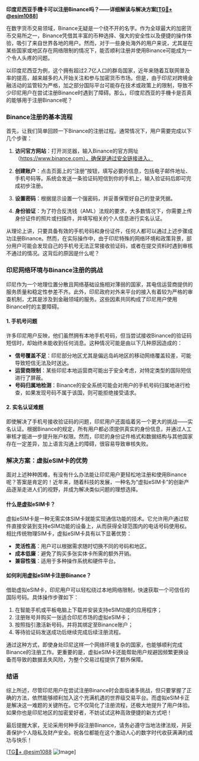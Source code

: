 **印度尼西亚手機卡可以注册Binance吗？——详细解读与解决方案[[TG💪+ @esim1088](https://t.me/s/esim1088)]**

在数字货币交易领域，Binance无疑是一个绕不开的名字。作为全球最大的加密货币交易所之一，Binance凭借其丰富的币种选择、强大的安全性以及便捷的操作体验，吸引了来自世界各地的用户。然而，对于一些身处海外的用户来说，尤其是在某些国家或地区存在网络限制的情况下，能否顺利注册并使用Binance可能成为一个令人头疼的问题。

以印度尼西亚为例，这个拥有超过2.7亿人口的群岛国家，近年来随着互联网普及率的提高，越来越多的人开始关注和参与加密货币市场。但是，由于印尼对跨境金融活动的监管较为严格，加之部分国际平台可能存在技术或政策上的限制，导致不少印尼用户在尝试注册Binance时遇到了障碍。那么，印度尼西亚的手機卡是否真的能够用于注册Binance呢？

### Binance注册的基本流程

首先，让我们简单回顾一下Binance的注册过程。通常情况下，用户需要完成以下几个步骤：

1. **访问官方网站**：打开浏览器，输入Binance的官方网址（https://www.binance.com），确保是通过安全链接进入。
   
2. **创建账户**：点击页面上的“注册”按钮，填写必要的信息，包括电子邮件地址、手机号码等。系统会发送一条验证码短信到你的手机上，输入验证码后即可完成初步注册。

3. **设置密码**：根据提示设置一个强密码，并妥善保管好自己的登录凭据。

4. **身份验证**：为了符合反洗钱（AML）法规的要求，大多数情况下，你需要上传身份证件的照片或扫描件，并填写相关的个人信息进行实名认证。

从理论上讲，只要具备有效的手机号码和身份证件，任何人都可以通过上述步骤成功注册Binance。然而，在实际操作中，由于印尼特殊的网络环境和政策背景，部分用户可能会发现自己的手机号无法正常接收验证码，或者在提交资料时遇到审核不通过的情况。这背后的原因是什么呢？

### 印尼网络环境与Binance注册的挑战

印尼作为一个地理位置分散且网络基础设施相对薄弱的国家，其电信运营商提供的服务质量和稳定性参差不齐。此外，印尼政府对外来平台的接入有着较为严格的审查机制，尤其是涉及到金融领域的服务。这些因素共同构成了印尼用户使用Binance时的主要障碍。

#### 1. 手机号问题
许多印尼用户反映，他们虽然拥有本地手机号码，但当尝试接收Binance的验证码短信时，却始终未能收到任何消息。这种情况可能是由以下几种原因造成的：
- **信号覆盖不足**：印尼部分地区尤其是偏远岛屿地区的移动网络覆盖较差，可能导致短信无法及时送达。
- **运营商限制**：某些印尼本地运营商可能出于安全考虑，对特定类型的国际短信进行了屏蔽。
- **号码归属地检测**：Binance的安全系统可能会对用户的手机号码归属地进行检查，如果发现号码不属于该国，则可能拒绝接受请求。

#### 2. 实名认证难题
即使解决了手机号接收验证码的问题，印尼用户还面临着另一个更大的挑战——实名认证。根据Binance的规定，所有用户都必须提供真实的身份信息，并通过人工审核才能进一步提升账户权限。然而，印尼的身份证件格式和数据结构与其他国家存在一定差异，加上语言沟通上的障碍，很容易导致审核失败。

### 解决方案：虚拟eSIM卡的优势

面对上述种种困难，有没有什么办法能让印尼用户更轻松地注册和使用Binance呢？答案是肯定的！近年来，随着科技的发展，一种名为“虚拟eSIM卡”的创新产品逐渐走进人们的视野，并成为解决类似问题的理想选择。

#### 什么是虚拟eSIM卡？
虚拟eSIM卡是一种无需实体SIM卡就能实现通信功能的技术。它允许用户通过软件直接安装到支持eSIM功能的设备上，从而获得全球范围内的电话号码使用权。相比传统物理SIM卡，虚拟eSIM卡具有以下显著优势：
- **灵活性高**：用户可以根据需求随时切换不同的号码和地区。
- **成本低廉**：避免了购买多张实体卡所需的额外开销。
- **兼容性强**：适用于多种操作系统和硬件平台。

#### 如何利用虚拟eSIM卡注册Binance？
借助虚拟eSIM卡，印尼用户可以轻松绕过本地网络限制，快速获取一个可信任的国际号码。具体操作步骤如下：
1. 在智能手机或平板电脑上下载并安装支持eSIM功能的应用程序；
2. 注册账号并购买一张适合印尼市场的虚拟eSIM卡；
3. 按照指引激活新号码，并将其绑定至Binance账户；
4. 等待验证码发送成功后继续完成后续注册流程。

通过这种方式，即使身处印尼这样一个网络环境复杂的国家，也能够顺利完成Binance的注册工作。更重要的是，虚拟eSIM卡还能帮助用户规避因频繁更换设备而导致的数据丢失风险，为整个交易过程提供了额外保障。

### 结语

综上所述，尽管印尼用户在尝试注册Binance时会面临诸多挑战，但只要掌握了正确的方法，依然能够顺利加入这个充满机遇的世界级交易平台。而虚拟eSIM卡正是解决这一难题的关键所在。它不仅简化了注册流程，还极大地提升了用户体验。如果你也是印尼地区的加密爱好者，不妨试试这种高效便捷的新方式吧！

最后提醒大家，无论采用何种手段注册Binance，请务必遵守当地法律法规，并妥善保护个人隐私及财产安全。祝各位都能在这个激动人心的数字时代收获满满的成功与快乐！

[[TG💪+ @esim1088](https://t.me/s/esim1088) ![Image](https://i.postimg.cc/4NQfJmqS/Snipaste-2025-05-13-00-14-12.png)]